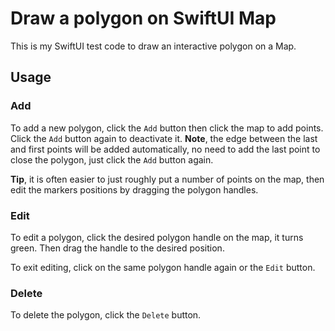 # Draw a polygon on SwiftUI Map

This is my SwiftUI test code to draw an interactive polygon on a Map.

## Usage

### Add

To add a new polygon, click the `Add` button then click the map to add points. 
Click the `Add` button again to deactivate it. 
**Note**, the edge between the last and first points 
will be added automatically, no need to add the last point to close the polygon, 
just click the `Add` button again.

**Tip**, it is often easier to just roughly put a number of points on the map, then edit the markers positions by dragging the polygon handles.  

### Edit

To edit a polygon, click the desired polygon handle on the map, it turns green.
Then drag the handle to the desired position. 

To exit editing, click on the same polygon handle again or the `Edit` button.

### Delete

To delete the polygon, click the `Delete` button.

